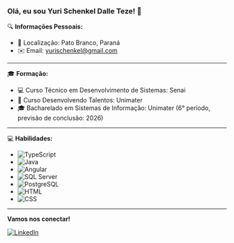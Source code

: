 ### Olá, eu sou Yuri Schenkel Dalle Teze! 👋

🔍 **Informações Pessoais:**

- 📍 Localização: Pato Branco, Paraná
- ✉️ Email: yurischenkel@gmail.com

---

🎓 **Formação:**

- 💻 Curso Técnico em Desenvolvimento de Sistemas: Senai 
- 🌟 Curso Desenvolvendo Talentos: Unimater
- 🎓 Bacharelado em Sistemas de Informação: Unimater (6° período, previsão de conclusão: 2026)

---

💻 **Habilidades:**

- ![TypeScript](https://img.shields.io/badge/-TypeScript-007ACC?style=flat-square&logo=typescript&logoColor=white)
- ![Java](https://img.shields.io/badge/-Java-007396?style=flat-square&logo=java&logoColor=white)
- ![Angular](https://img.shields.io/badge/-Angular-DD0031?style=flat-square&logo=angular&logoColor=white)
- ![SQL Server](https://img.shields.io/badge/-SQL%20Server-CC2927?style=flat-square&logo=microsoft-sql-server&logoColor=white)
- ![PostgreSQL](https://img.shields.io/badge/-PostgreSQL-336791?style=flat-square&logo=postgresql&logoColor=white)
- ![HTML](https://img.shields.io/badge/-HTML-E34F26?style=flat-square&logo=html5&logoColor=white)
- ![CSS](https://img.shields.io/badge/-CSS-1572B6?style=flat-square&logo=css3&logoColor=white)

---

**Vamos nos conectar!**

[![LinkedIn](https://img.shields.io/badge/-LinkedIn-0A66C2?style=flat-square&logo=linkedin&logoColor=white)](https://www.linkedin.com/in/yuri-schenkel-dalle-teze-313053279/)
